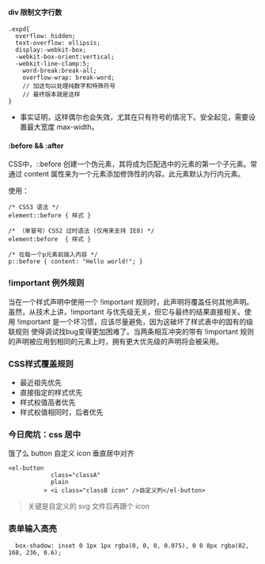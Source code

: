 #### div 限制文字行数

```
.expd{
  overflow: hidden;
  text-overflow: ellipsis;
  display:-webkit-box;
  -webkit-box-orient:vertical;
  -webkit-line-clamp:5;
    word-break:break-all;
    overflow-wrap: break-word;
    // 加这句以处理纯数字和特殊符号
    // 最终版本就是这样
}
```

- 事实证明，这样偶尔也会失效，尤其在只有符号的情况下。安全起见，需要设置最大宽度 max-width。

#### :before && :after

CSS中，::before 创建一个伪元素，其将成为匹配选中的元素的第一个子元素。常通过 content 属性来为一个元素添加修饰性的内容。此元素默认为行内元素。

使用：

```
/* CSS3 语法 */
element::before { 样式 }  

/* （单冒号）CSS2 过时语法 (仅用来支持 IE8) */
element:before  { 样式 }  

/* 在每一个p元素前插入内容 */
p::before { content: "Hello world!"; }
```

### !important 例外规则

当在一个样式声明中使用一个 !important 规则时，此声明将覆盖任何其他声明。虽然，从技术上讲，!important 与优先级无关，但它与最终的结果直接相关。使用 !important 是一个坏习惯，应该尽量避免，因为这破坏了样式表中的固有的级联规则 使得调试找bug变得更加困难了。当两条相互冲突的带有 !important 规则的声明被应用到相同的元素上时，拥有更大优先级的声明将会被采用。

### CSS样式覆盖规则

- 最近祖先优先
- 直接指定的样式优先
- 样式权值高者优先
- 样式权值相同时，后者优先 


### 今日爬坑：css 居中

饿了么 button 自定义 icon 垂直居中对齐

```
<el-button 
            class="classA"
            plain
          > <i class="classB icon" />自定义列</el-button>
```

> 关键是自定义的 svg 文件后再跟个 icon

### 表单输入高亮

```
  box-shadow: inset 0 1px 1px rgba(0, 0, 0, 0.075), 0 0 8px rgba(82, 168, 236, 0.6);
```
